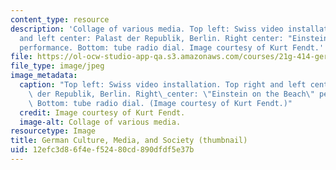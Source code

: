 ```yaml
---
content_type: resource
description: 'Collage of various media. Top left: Swiss video installation. Top right
  and left center: Palast der Republik, Berlin. Right center: "Einstein on the Beach"
  performance. Bottom: tube radio dial. Image courtesy of Kurt Fendt.'
file: https://ol-ocw-studio-app-qa.s3.amazonaws.com/courses/21g-414-german-culture-media-and-society-fall-2006/12efc3d86f4ef52480cd890dfdf5e37b_21g-414f06-th.jpg
file_type: image/jpeg
image_metadata:
  caption: "Top left: Swiss video installation. Top right and left center: Palast\
    \ der Republik, Berlin. Right\_center: \"Einstein on the Beach\" performance.\
    \ Bottom: tube radio dial. (Image courtesy of Kurt Fendt.)"
  credit: Image courtesy of Kurt Fendt.
  image-alt: Collage of various media.
resourcetype: Image
title: German Culture, Media, and Society (thumbnail)
uid: 12efc3d8-6f4e-f524-80cd-890dfdf5e37b
---
```

